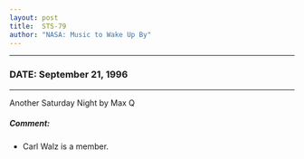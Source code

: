 ```yaml
---
layout: post
title:  STS-79
author: "NASA: Music to Wake Up By"
---
```


----
### DATE: September 21, 1996
----
Another Saturday Night by Max Q

##### Comment:
* Carl Walz is a member.
